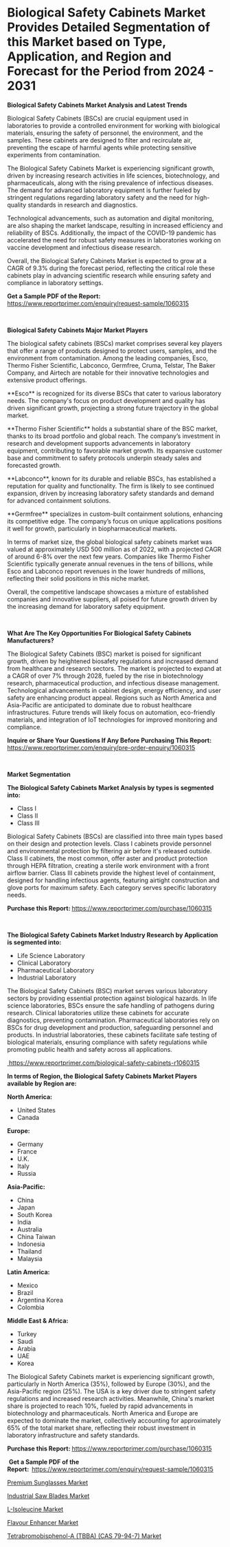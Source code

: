 <p><h1>Biological Safety Cabinets Market Provides Detailed Segmentation of this Market based on Type, Application, and Region and Forecast for the Period from 2024 - 2031</h1></p><p><strong>Biological Safety Cabinets Market Analysis and Latest Trends</strong></p>
<p><p>Biological Safety Cabinets (BSCs) are crucial equipment used in laboratories to provide a controlled environment for working with biological materials, ensuring the safety of personnel, the environment, and the samples. These cabinets are designed to filter and recirculate air, preventing the escape of harmful agents while protecting sensitive experiments from contamination.</p><p>The Biological Safety Cabinets Market is experiencing significant growth, driven by increasing research activities in life sciences, biotechnology, and pharmaceuticals, along with the rising prevalence of infectious diseases. The demand for advanced laboratory equipment is further fueled by stringent regulations regarding laboratory safety and the need for high-quality standards in research and diagnostics.</p><p>Technological advancements, such as automation and digital monitoring, are also shaping the market landscape, resulting in increased efficiency and reliability of BSCs. Additionally, the impact of the COVID-19 pandemic has accelerated the need for robust safety measures in laboratories working on vaccine development and infectious disease research.</p><p>Overall, the Biological Safety Cabinets Market is expected to grow at a CAGR of 9.3% during the forecast period, reflecting the critical role these cabinets play in advancing scientific research while ensuring safety and compliance in laboratory settings.</p></p>
<p><strong>Get a Sample PDF of the Report:&nbsp;</strong> <a href="https://www.reportprimer.com/enquiry/request-sample/1060315">https://www.reportprimer.com/enquiry/request-sample/1060315</a></p>
<p>&nbsp;</p>
<p><strong>Biological Safety Cabinets Major Market Players</strong></p>
<p><p>The biological safety cabinets (BSCs) market comprises several key players that offer a range of products designed to protect users, samples, and the environment from contamination. Among the leading companies, Esco, Thermo Fisher Scientific, Labconco, Germfree, Cruma, Telstar, The Baker Company, and Airtech are notable for their innovative technologies and extensive product offerings.</p><p>**Esco** is recognized for its diverse BSCs that cater to various laboratory needs. The company's focus on product development and quality has driven significant growth, projecting a strong future trajectory in the global market.</p><p>**Thermo Fisher Scientific** holds a substantial share of the BSC market, thanks to its broad portfolio and global reach. The company’s investment in research and development supports advancements in laboratory equipment, contributing to favorable market growth. Its expansive customer base and commitment to safety protocols underpin steady sales and forecasted growth.</p><p>**Labconco**, known for its durable and reliable BSCs, has established a reputation for quality and functionality. The firm is likely to see continued expansion, driven by increasing laboratory safety standards and demand for advanced containment solutions.</p><p>**Germfree** specializes in custom-built containment solutions, enhancing its competitive edge. The company’s focus on unique applications positions it well for growth, particularly in biopharmaceutical markets.</p><p>In terms of market size, the global biological safety cabinets market was valued at approximately USD 500 million as of 2022, with a projected CAGR of around 6-8% over the next few years. Companies like Thermo Fisher Scientific typically generate annual revenues in the tens of billions, while Esco and Labconco report revenues in the lower hundreds of millions, reflecting their solid positions in this niche market. </p><p>Overall, the competitive landscape showcases a mixture of established companies and innovative suppliers, all poised for future growth driven by the increasing demand for laboratory safety equipment.</p></p>
<p>&nbsp;</p>
<p><strong>What Are The Key Opportunities For Biological Safety Cabinets Manufacturers?</strong></p>
<p><p>The Biological Safety Cabinets (BSC) market is poised for significant growth, driven by heightened biosafety regulations and increased demand from healthcare and research sectors. The market is projected to expand at a CAGR of over 7% through 2028, fueled by the rise in biotechnology research, pharmaceutical production, and infectious disease management. Technological advancements in cabinet design, energy efficiency, and user safety are enhancing product appeal. Regions such as North America and Asia-Pacific are anticipated to dominate due to robust healthcare infrastructures. Future trends will likely focus on automation, eco-friendly materials, and integration of IoT technologies for improved monitoring and compliance.</p></p>
<p><strong>Inquire or Share Your Questions If Any Before Purchasing This Report:</strong> <a href="https://www.reportprimer.com/enquiry/pre-order-enquiry/1060315">https://www.reportprimer.com/enquiry/pre-order-enquiry/1060315</a></p>
<p>&nbsp;</p>
<p><strong>Market Segmentation</strong></p>
<p><strong>The Biological Safety Cabinets Market Analysis by types is segmented into:</strong></p>
<p><ul><li>Class I</li><li>Class II</li><li>Class III</li></ul></p>
<p><p>Biological Safety Cabinets (BSCs) are classified into three main types based on their design and protection levels. Class I cabinets provide personnel and environmental protection by filtering air before it's released outside. Class II cabinets, the most common, offer aster and product protection through HEPA filtration, creating a sterile work environment with a front airflow barrier. Class III cabinets provide the highest level of containment, designed for handling infectious agents, featuring airtight construction and glove ports for maximum safety. Each category serves specific laboratory needs.</p></p>
<p><strong>Purchase this Report:&nbsp;</strong><a href="https://www.reportprimer.com/purchase/1060315">https://www.reportprimer.com/purchase/1060315</a></p>
<p>&nbsp;</p>
<p><strong>The Biological Safety Cabinets Market Industry Research by Application is segmented into:</strong></p>
<p><ul><li>Life Science Laboratory</li><li>Clinical Laboratory</li><li>Pharmaceutical Laboratory</li><li>Industrial Laboratory</li></ul></p>
<p><p>The Biological Safety Cabinets (BSC) market serves various laboratory sectors by providing essential protection against biological hazards. In life science laboratories, BSCs ensure the safe handling of pathogens during research. Clinical laboratories utilize these cabinets for accurate diagnostics, preventing contamination. Pharmaceutical laboratories rely on BSCs for drug development and production, safeguarding personnel and products. In industrial laboratories, these cabinets facilitate safe testing of biological materials, ensuring compliance with safety regulations while promoting public health and safety across all applications.</p></p>
<p><a href="https://www.reportprimer.com/biological-safety-cabinets-r1060315">&nbsp;https://www.reportprimer.com/biological-safety-cabinets-r1060315</a></p>
<p><strong>In terms of Region, the Biological Safety Cabinets Market Players available by Region are:</strong></p>
<p>
    <p> <strong> North America: </strong>
        <ul>
            <li>United States</li>
            <li>Canada</li>
        </ul>
        </p> 
    <p> <strong> Europe: </strong>
        <ul>
            <li>Germany</li>
            <li>France</li>
            <li>U.K.</li>
            <li>Italy</li>
            <li>Russia</li>
        </ul>
        </p> 
    <p> <strong> Asia-Pacific: </strong>
        <ul>
            <li>China</li>
            <li>Japan</li>
            <li>South Korea</li>
            <li>India</li>
            <li>Australia</li>
            <li>China Taiwan</li>
            <li>Indonesia</li>
            <li>Thailand</li>
            <li>Malaysia</li>
        </ul>
        </p> 
    <p> <strong> Latin America: </strong>
        <ul>
            <li>Mexico</li>
            <li>Brazil</li>
            <li>Argentina Korea</li>
            <li>Colombia</li>
        </ul>
        </p> 
    <p> <strong> Middle East & Africa: </strong>
        <ul>
            <li>Turkey</li>
            <li>Saudi</li>
            <li>Arabia</li>
            <li>UAE</li>
            <li>Korea</li>
        </ul>
    </p>
    </p>
<p><p>The Biological Safety Cabinets market is experiencing significant growth, particularly in North America (35%), followed by Europe (30%), and the Asia-Pacific region (25%). The USA is a key driver due to stringent safety regulations and increased research activities. Meanwhile, China's market share is projected to reach 10%, fueled by rapid advancements in biotechnology and pharmaceuticals. North America and Europe are expected to dominate the market, collectively accounting for approximately 65% of the total market share, reflecting their robust investment in laboratory infrastructure and safety standards.</p></p>
<p><strong>Purchase this Report: </strong><a href="https://www.reportprimer.com/purchase/1060315">https://www.reportprimer.com/purchase/1060315</a></p>
<p>&nbsp;<strong>Get a Sample PDF of the Report:&nbsp;&nbsp;</strong><a href="https://www.reportprimer.com/enquiry/request-sample/1060315">https://www.reportprimer.com/enquiry/request-sample/1060315</a></p>
<p><strong></strong></p>
<p><p><a href="https://github.com/NathanColeman327/Market-Research-Report-List-1/blob/main/premium-sunglasses-market.md">Premium Sunglasses Market</a></p><p><a href="https://www.linkedin.com/pulse/global-industrial-saw-blades-market-share-growth-opportunities-5jgdf">Industrial Saw Blades Market</a></p><p><a href="https://issuu.com/reportprime-2/docs/l-isoleucine-market-size-2030.pptx_04f269a4533eea">L-Isoleucine Market</a></p><p><a href="https://issuu.com/reportprime-2/docs/flavour-enhancer-market-size-2030.p_83a0db398e988d">Flavour Enhancer Market</a></p><p><a href="https://medium.com/@rakibtthstu9900/exploring-tetrabromobisphenol-a-tbba-cas-79-94-7-market-dynamics-global-trends-and-future-8252b1e8af22?postPublishedType=repub">Tetrabromobisphenol-A (TBBA) (CAS 79-94-7) Market</a></p></p>